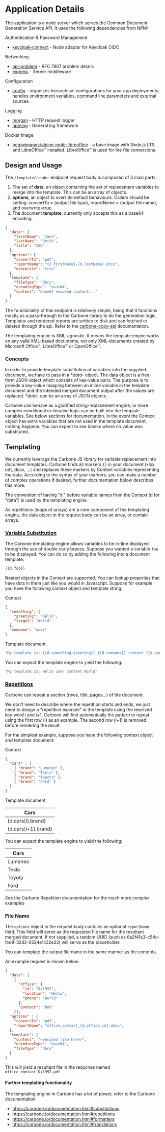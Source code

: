 # Application Details

The application is a node server which serves the Common Document Generation Service API. It uses the following dependencies from NPM:

Authentication & Password Management

- [keycloak-connect](https://www.npmjs.com/package/keycloak-connect) - Node adapter for Keycloak OIDC

Networking

- [api-problem](https://www.npmjs.com/package/api-problem) - RFC 7807 problem details
- [express](https://www.npmjs.com/package/express) - Server middleware

Configuration

- [config](https://www.npmjs.com/package/config) - organizes hierarchical configurations for your app deployments; handles environment variables, command line parameters and external sources.

Logging

- [morgan](https://www.npmjs.com/package/morgan) - HTTP request logger
- [npmlog](https://www.npmjs.com/package/npmlog) - General log framework

Docker Image

- [bcgovimages/alpine-node-libreoffice](https://hub.docker.com/r/bcgovimages/alpine-node-libreoffice) - a base image with Node.js LTS and LibreOffice™ installed.  LibreOffice™ is used for the file conversions.

## Design and Usage

The `/template/render` endpoint request body is composed of 3 main parts.

1. The set of **data**, an object containing the set of replacement variables to merge into the template.  This can be an array of objects.
2. **options**, an object to override default behaviours.  Callers should be setting: convertTo = (output file type), reportName = (output file name), and overwrite=true.
3. The document **template**, currently only accepts this as a base64 encoding.

``` json
{
  "data": {
    "firstName": "Jane",
    "lastName": "Smith",
    "title": "CEO"
  },
  "options": {
    "convertTo": "pdf",
    "reportName": "{d.firstName}-{d.lastName}.docx",
    "overwrite": "true"
  },
  "template": {
    "fileType": "docx",
    "encodingType": "base64",
    "content": "base64 encoded content..."
  }
}
```

The functionality of this endpoint is relatively simple, being that it functions mostly as a pass-through to the Carbone library to do the generation logic.  Templates and rendered reports are written to disk and can fetched or deleted through the api.  Refer to the [carbone-copy-api](https://github.com/bcgov/common-services-team-library/tree/master/npm/carbone-copy-api/docs) documentation.

The templating engine is XML-agnostic. It means the template engine works on any valid XML-based documents, not only XML-documents created by Microsoft Office™, LibreOffice™ or OpenOffice™.

### Concepts

In order to provide template substitution of variables into the supplied document, we have to pass in a **data*-  object.  The data object is a free-form JSON object which consists of key-value pairs. The purpose is to provide a key-value mapping between an inline variable in the template document and the intended merged document output after the values are replaced.  **data*- can be an array of JSON objects.

Carbone can behave as a glorified string-replacement engine, or more complex conditional or iterative logic can be built into the template variables. See below sections for documentation.
In the event the Context object has extra variables that are not used in the template document, nothing happens. You can expect to see blanks where no value was substituted.

## Templating

We currently leverage the Carbone JS library for variable replacement into document templates. Carbone finds all markers `{}` in your document (xlsx, odt, docx, ...) and replaces these markers by Context variables representing the data. According to the syntax of your markers, you can make a number of complex operations if desired, further documentation below describes this more.

The convention of having "d." before variable names from the Context (d for "data") is used by the templating engine.

As repetitions (loops of arrays) are a core component of the templating engine, the data object in the request body can be an array, or contain arrays.

### [Variable Substitution](https://carbone.io/documentation.html#substitutions)

The Carbone templating engine allows variables to be in-line displayed through the use of double curly braces. Suppose you wanted a variable `foo` to be displayed. You can do so by adding the following into a document template:

``` sh
{{d.foo}}
```

Nested objects in the Context are supported. You can lookup properties that have dots in them just like you would in Javascript. Suppose for example you have the following context object and template string:

Context

``` json
{
  "something": {
    "greeting": "Hello",
    "target": "World"
  },
  "someone": "user"
}
```

Template document

``` sh
"My template is: {{d.something.greeting}} {{d.someone}} content {{d.something.target }}"
```

You can expect the template engine to yield the following:

``` sh
"My template is: Hello user content World"
```

### [Repetitions](https://carbone.io/documentation.html#repetitions)

Carbone can repeat a section (rows, title, pages...) of the document.

We don't need to describe where the repetition starts and ends, we just need to design a "repetition example" in the template using the reserved key word i and i+1. Carbone will find automatically the pattern to repeat using the first row (i) as an example. The second row (i+1) is removed before rendering the result.

For the simplest example, suppose you have the following context object and template document:

Context

``` json
{
  "cars" : [
    { "brand": "Lumeneo" },
    { "brand": "Tesla" },
    { "brand": "Toyota" },
    { "brand": "Ford" }
  ]
}
```

Template document

| Cars                  |
| --------------------- |
| {d.cars[i].brand}     |
| {d.cars[i+1].brand}   |

You can expect the template engine to yield the following:

| Cars                  |
| --------------------- |
| Lumeneo    |
| Tesla   |
| Toyota   |
| Ford   |

See the Carbone Repetition documentation for the much more complex examples

### File Name

The `options` object in the request body contains an optional `reportName` field. This field will serve as the requested file name for the resultant merged document.
If not supplied, a random UUID (such as 6a2f41a3-c54c-fce8-32d2-0324e1c32e22) will serve as the placeholder.

You can template the output file name in the same manner as the contents.

An example request is shown below:

``` json
{
  "data": [
    {
      "office": {
        "id": "Dx1997",
        "location": "Hello",
        "phone": "World"
      },
      "contact": "Bob"
    }],
  "options" : {
    "convertTo": "pdf",
    "reportName": "office_contact_{d.office.id}.docx",
  },
  "template": {
    "content": "<encoded file here>",
    "encodingType": "base64",
    "fileType": "docx"
  }
}
```

This will yield a resultant file in the response named
`office_contact_Dx1997.pdf`

#### Further templating functionality

The templating engine in Carbone has a lot of power, refer to the Carbone documentation

- <https://carbone.io/documentation.html#substitutions>
- <https://carbone.io/documentation.html#repetitions>
- <https://carbone.io/documentation.html#formatters>
- <https://carbone.io/documentation.html#translations>
